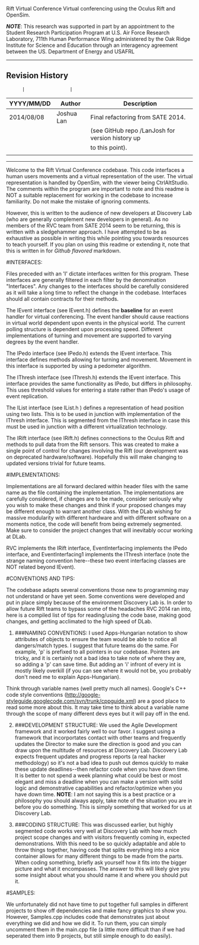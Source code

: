 
Rift Virtual Conference
Virtual conferencing using the Oculus Rift and OpenSim.
 
***NOTE***: This research was supported in part by an appointment to the Student
Research Participation Program at U.S. Air Force Research Laboratory,
711th Human Performance Wing administered by the Oak Ridge Institute for 
Science and Education through an interagency agreement between the US. 
Department of Energy and USAFRL  

--------------------------------------------------------------------------------------
Revision History
--------------------------------------------------------------------------------------   
		  |			        |
YYYY/MM/DD| Author          | Description
----------|-----------------|-------------------------------------------------------
2014/08/08|Joshua Lan		| Final refactoring from SATE 2014. 
	      | 				| (see GitHub repo /LanJosh for version history up
		  |					| to this point).
		  |					|
---------------------------------------------------------------------------------------

Welcome to the Rift Virtual Conference codebase. This code interfaces a human users 
movements and a virtual representation of the user. The virtual representation is 
handled by OpenSim, with the viewer being CtrlAltStudio. The comments within the 
program are important to note and this readme is NOT a suitable replacement for working
in the codebase to increase familiarity. Do not make the mistake of ignoring comments. 

However, this is written to the audience of new developers at Discovery Lab (who are 
generally complement new developers in general). As no members of the RVC team from 
SATE 2014 seem to be returning, this is written with a sledgehammer approach. I have 
attempted to be as exhaustive as possible in writing this while pointing you towards 
resources to teach yourself. If you plan on using this readme or extending it, note
that this is written in for *Github flavored* markdown. 

 
#INTERFACES:

Files preceded with an 'I' dictate interfaces written for this program. These
interfaces are generally filtered in each filter by the denomination "Interfaces". Any 
changes to the interfaces should be carefully considered as it will take a long time to
reflect the change in the codebase. Interfaces should all contain contracts for their 
methods. 

The IEvent interface (see IEvent.h) defines the **baseline** for an event handler for 
virtual conferencing. The event handler should cause reactions in virtual world 
dependent upon events in the physical world. The current polling structure is dependent
upon processing speed. Different implementations of turning and movement are supported
to varying degrees by the event handler.

The IPedo interface (see IPedo.h) extends the IEvent interface. This interface defines 
methods allowing for turning and movement. Movement in this interface is supported by 
using a pedometer algorithm. 

The IThresh interface (see IThresh.h)  extends the IEvent interface. This interface
provides the same functionality as IPedo, but differs in philosophy. This uses 
threshold values for entering a state rather than IPedo's usage of event replication.

The IList interface (see IList.h ) defines a representation of head position using two 
lists. This is to be used in junction with implementation of the IThresh interface. 
This is segmented from the IThresh interface in case this must be used in junction with
a different virtualization technology. 

The IRift interface (see IRift.h) defines connections to the Oculus Rift and methods to
pull data from the Rift sensors. This was created to make a single point of control
for changes involving the Rift (our development was on deprecated hardware/software).
Hopefully this will make changing to updated versions trivial for future teams.

 
#IMPLEMENTATIONS:

Implementations are all forward declared within header files with the same name as the 
file containing the implementation. The implementations are carefully considered, if 
changes are to be made, consider seriously why you wish to make these changes and think
if your proposed changes may be different enough to warrant another class. With the DLab
wishing for massive modularity with different hardware and with different software on a
moments notice, the code will benefit from being extremely segmented. Make sure to 
consider the project changes that will inevitably occur working at DLab. 

RVC implements the IRift interface, EventInterfacing implements the IPedo interface, and
EventInterfacing1 implements the IThresh interface (note the strange naming convention
here--these two event interfacing classes are NOT related beyond IEvent).  


#CONVENTIONS AND TIPS:

The codebase adapts several conventions those new to programming may not understand or
have yet seen. Some conventions were developed and put in place simply because of the 
environment Discovery Lab is. In order to allow future Rift teams to bypass some of the
headaches RVC 2014 ran into, here is a compiled list of tips for reading/using the code
base, making good changes, and getting acclimated to the high speed of DLab.

1. ###NAMING CONVENTIONS:
I used Apps-Hungarian notation to show attributes of objects to ensure the team would
be able to notice all dangers/match types. I suggest that future teams do the same. 
For example, 'p' is prefixed to all pointers in our codebase. Pointers are tricky, and
it is certainly not a bad idea to take note of where they are, so adding a 'p' can save
time. But adding an 'i' infront of every int is mostly likely overkill (if you can see
where it would not be, you probably don't need me to explain Apps-Hungarian). 

Think through variable names (well pretty much all names). Google's C++ code style 
conventions (http://google-styleguide.googlecode.com/svn/trunk/cppguide.xml)
are a good place to read some more about this. It may take time to think
about a variable name through the scope of many different devs eyes but it will pay 
off in the end.

2. ###DEVELOPMENT STRUCTURE:
We used the Agile Development framework and it worked fairly well to our favor. I 
suggest using a framework that incorportates contact with other teams and frequently
updates the Director to make sure the direction is good and you can draw upon the 
multitude of resources at Discovery Lab. Discovery Lab expects frequent updates and
progress reports (a real hacker methodology) so it's not a bad idea to push out demos
quickly to make these update deadlines--then refactor code when you have down time. 
It is better to not spend a week planning what could be best or most elegant and
miss a deadline when you can make a version with solid logic and demonstrative capabilities 
and refactor/optimize when you have down time. 
**NOTE**: I am not saying this is a best practice or a philosophy you should always apply,
take note of the situation you are in before you do something. This is simply something
that worked for us at Discovery Lab. 

3. ###CODING STRUCTURE:
This was discussed earlier, but highly segmented code works very well at Discovery Lab with
how much project scope changes and with visitors frequently coming in, expected demonstrations.
With this need to be so quickly adaptable and able to throw things together, having code that 
splits everything into a nice container allows for many different things to be made from the 
parts. When coding something, briefly ask yourself how it fits into the bigger picture and what
it encompasses. The answer to this will likely give you some insight about what you should name 
it and where you should put it. 

#SAMPLES:

We unfortunately did not have time to put together full samples in different projects to show off
dependencies and make fancy graphics to show you. However, Samples.cpp includes code that demonstrates
just about everything we did and how we did it. To run them, you can simply uncomment them in the 
main.cpp file (a little more difficult than if we had seperated them into 9 projects, but still simple
enough to do easily). 
